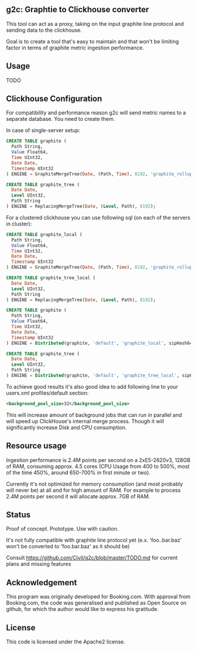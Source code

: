 g2c: Graphtie to Clickhouse converter
------------------------------------------

This tool can act as a proxy, taking on the input graphite line protocol and sending data to the clickhouse.

Goal is to create a tool that's easy to maintain and that won't be limiting factor in terms of graphite metric ingestion performance.

Usage
-----

TODO

Clickhouse Configuration
-----

For compatibility and performance reason g2c will send metric names to a separate database. You need to create them.

In case of single-server setup:
```sql
CREATE TABLE graphite (
  Path String,
  Value Float64,
  Time UInt32,
  Date Date,
  Timestamp UInt32
) ENGINE = GraphiteMergeTree(Date, (Path, Time), 8192, 'graphite_rollup');

CREATE TABLE graphite_tree (
  Date Date,
  Level UInt32,
  Path String
) ENGINE = ReplacingMergeTree(Date, (Level, Path), 8192);
```

For a clustered clickhouse you can use following sql (on each of the servers in cluster):
```sql
CREATE TABLE graphite_local (
  Path String,
  Value Float64,
  Time UInt32,
  Date Date,
  Timestamp UInt32
) ENGINE = GraphiteMergeTree(Date, (Path, Time), 8192, 'graphite_rollup');

CREATE TABLE graphite_tree_local (
  Date Date,
  Level UInt32,
  Path String
) ENGINE = ReplacingMergeTree(Date, (Level, Path), 8192);

CREATE TABLE graphite (
  Path String,
  Value Float64,
  Time UInt32,
  Date Date,
  Timestamp UInt32
) ENGINE = Distributed(graphite, 'default', 'graphite_local', sipHash64(Path))

CREATE TABLE graphite_tree (
  Date Date,
  Level UInt32,
  Path String
) ENGINE = Distributed(graphite, 'default', 'graphite_tree_local', sipHash64(Path))
```

To achieve good results it's also good idea to add following line to your users.xml profiles/default section:

```xml
<background_pool_size>32</background_pool_size>
```

This will increase amount of background jobs that can run in parallel and will speed up ClickHouse's internal merge process. Though it will significantly increase Disk and CPU consumption.



Resource usage
-----------

Ingestion performance is 2.4M points per second on a 2xE5-2620v3, 128GB of RAM, consuming approx. 4.5 cores (CPU Usage from 400 to 500%, most of the time 450%, around 650-700% in first minute or two).

Currently it's not optimized for memory consumption (and most probably will never be) at all and for high amount of RAM. For example to process 2.4M points per second it will allocate approx. 7GB of RAM.

Status
------
Proof of concept. Prototype. Use with caution.

It's not fully compatible with graphite line protocol yet (e.x. 'foo..bar.baz' won't be converted to 'foo.bar.baz' as it should be)

Consult https://github.com/Civil/g2c/blob/master/TODO.md for current plans and missing features



Acknowledgement
---------------
This program was originally developed for Booking.com.  With approval
from Booking.com, the code was generalised and published as Open Source
on github, for which the author would like to express his gratitude.

License
-------

This code is licensed under the Apache2 license.
